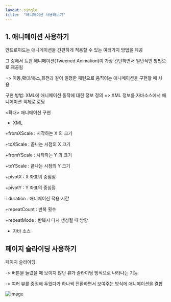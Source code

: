 ```yaml
---
layout: single
title:  "애니메이션 사용해보기"
---
```


## 1. 애니메이션 사용하기

안드로이드는 애니메이션을 간편하게 적용할 수 있는 여러가지 방법을 제공

그 중에서 트윈 애니메이션(Tweened Animation)이 가장 간단하면서 일반적인 방법으로 제공됨

=> 이동,확대/축소,회전과 같이 일정한 패턴으로 움직이는 애니메이션을 구현할 때 사용

구현 방법: XML에 애니메이션 동작에 대한 정보 정의
=> XML 정보를 자바소스에서 애니메이션 객체로 로딩



<확대> 애니메이션 구현





- XML


+fromXScale : 시작하는 X 의 크기



+toXScale : 끝나는 시점의 X 크기


+fromYScale : 시작하는 Y 의 크기



+toYScale : 끝나는 시점의 Y 크기




+pivotX : X 좌표의 중심점




+pivotY : Y 좌표의 중심점

+duration : 애니메이션 적용 시간

+repeatCount : 반복 횟수

+repeatMode : 반복시 다시 생성될 때 방향



- 자바 소스



## 페이지 슬라이딩 사용하기

페이지 슬라이딩 

-> 버튼을 눌렀을 때 보이지 않던 뷰가 슬라이딩 방식으로 나타나는 기능

-> 여러 뷰를 중점해 두었다가 하나씩 전환하면서 보여주는 방식에 애니메이션을 결합



![image](https://user-images.githubusercontent.com/73388615/144771845-acf69407-587f-4c56-a493-8fd74a8a45a2.png)



